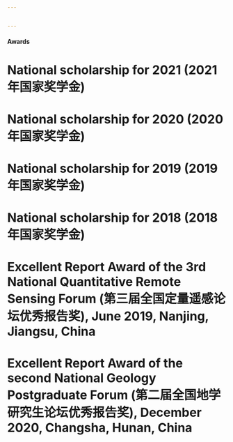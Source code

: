 ```yaml
---


---
```


#### Awards
# National scholarship for 2021 (2021年国家奖学金)
# National scholarship for 2020 (2020年国家奖学金)
# National scholarship for 2019 (2019年国家奖学金)
# National scholarship for 2018 (2018年国家奖学金)
# Excellent Report Award of the 3rd National Quantitative Remote Sensing Forum (第三届全国定量遥感论坛优秀报告奖), June 2019, Nanjing, Jiangsu, China
# Excellent Report Award of the second National Geology Postgraduate Forum (第二届全国地学研究生论坛优秀报告奖), December 2020, Changsha, Hunan, China
